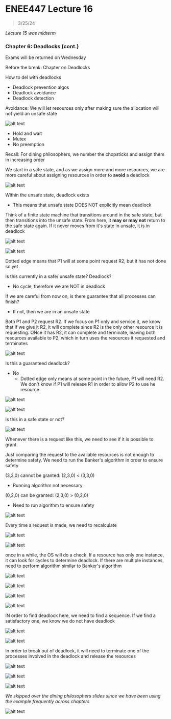 # ENEE447 Lecture 16  

> 3/25/24

*Lecture 15 was midterm*

### Chapter 6: Deadlocks (cont.)  

Exams will be returned on Wednesday  

Before the break: Chapter on Deadlocks  

How to del with deadlocks
* Deadlock prevention algos
* Deadlock avoidance
* Deadlock detection  

Avoidance: We will let resources only after making sure the allocation will not yield an unsafe state  

![alt text](img/Lecture16/image.png)  

* Hold and wait
* Mutex
* No preemption  

Recall: For dining philosophers, we number the chopsticks and assign them in increasing order  

We start in a safe state, and as we assign more and more resources, we are more careful about assigning resources in order to **avoid** a deadlock  

![alt text](img/Lecture12/image-1.png)  

Within the unsafe state, deadlock exists
* This means that unsafe state DOES NOT explicitly mean deadlock  

Think of a finite state machine that transitions around in the safe state, but then transitions into the unsafe state. From here, it **may or may not** return to the safe state again. If it never moves from it's state in unsafe, it is in deadlock    

![alt text](img/Lecture12/image-2.png)  

![alt text](img/Lecture12/image-3.png)  

Dotted edge means that P1 will at some point request R2, but it has not done so yet  

Is this currently in a safe/ unsafe state? Deadlock?  
* No cycle, therefore we are NOT in deadlock

If we are careful from now on, is there guarantee that all processes can finish?  
* If not, then we are in an unsafe state

Both P1 and P2 request R2. If we focus on P1 only and service it, we know that if we give it R2, it will complete since R2 is the only other resource it is requesting. ONce it has R2, it can complete and terminate, leaving both resources available to P2, which in turn uses the resources it requested and terminates  

![alt text](img/Lecture12/image-4.png)  

Is this a guaranteed deadlock?  
* No
    * Dotted edge only means at some point in the future, P1 will need R2. We don't know if P1 will release R1 in order to allow P2 to use he resource  

![alt text](img/Lecture12/image-5.png)  

![alt text](img/Lecture12/image-6.png)  

Is this in a safe state or not?  

![alt text](img/Lecture12/image-7.png)  

Whenever there is a request like this, we need to see if it is possible to grant.  

Just comparing the request to the available resources is not enough to determine safety. We need to run the Banker's algorithm in order to ensure safety  

(3,3,0) cannot be granted: (2,3,0) < (3,3,0)  
* Running algorithm not necessary  

(0,2,0) can be granted: (2,3,0) > (0,2,0)  
* Need to run algorithm to ensure safety

![alt text](img/Lecture12/image-8.png)  

Every time a request is made, we need to recalculate  

![alt text](img/Lecture12/image-9.png)  

![alt text](img/Lecture12/image-10.png)  

once in a while, the OS will do a check. If a resource has only one instance, it can look for cycles to determine deadlock. If there are multiple instances, need to perform algorithm similar to Banker's algorithm  

![alt text](img/Lecture12/image-11.png)  

![alt text](img/Lecture12/image-12.png)  

![alt text](img/Lecture12/image-13.png)  

![alt text](img/Lecture12/image-14.png)  

IN order to find deadlock here, we need to find a sequence. If we find a satisfactory one, we know we do not have deadlock  

![alt text](img/Lecture12/image-15.png)  

![alt text](img/Lecture12/image-16.png)  

In order to break out of deadlock, it will need to terminate one of the processes involved in the deadlock and release the resources  

![alt text](img/Lecture12/image-17.png)  

![alt text](img/Lecture12/image-18.png)  

![alt text](img/Lecture12/image-19.png)  

*We skipped over the dining philosophers slides since we have been using the example frequently across chapters*

![alt text](img/Lecture12/image-20.png)  

